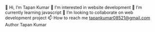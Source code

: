 👋 Hi, I’m Tapan Kumar
👀 I’m interested in website development
🌱 I’m currently learning javascript
💞️ I’m looking to collaborate on web development project
📫 How to reach me tapankumar08521@gmail.com Author Tapan Kumar
